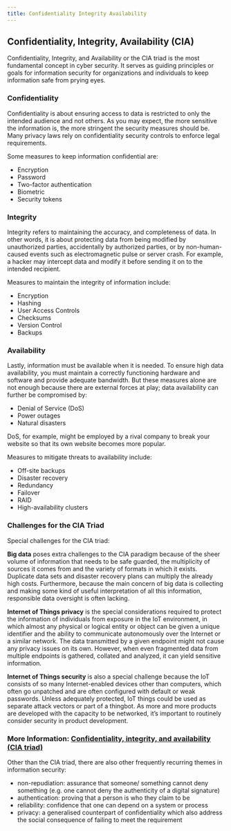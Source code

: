 ```yaml
---
title: Confidentiality Integrity Availability
---
```

## Confidentiality, Integrity, Availability (CIA)
Confidentiality, Integrity, and Availability or the CIA triad is the most fundamental concept in cyber security. It serves as guiding principles or goals for information security for organizations and individuals to keep information safe from prying eyes.

### Confidentiality
Confidentiality is about ensuring access to data is restricted to only the intended audience and not others. As you may expect, the more sensitive the information is, the more stringent the security measures should be.  Many privacy laws rely on confidentiality security controls to enforce legal requirements.

Some measures to keep information confidential are:
- Encryption
- Password
- Two-factor authentication
- Biometric
- Security tokens

### Integrity
Integrity refers to maintaining the accuracy, and completeness of data. In other words, it is about protecting data from being modified by unauthorized parties, accidentally by authorized parties, or by non-human-caused events such as electromagnetic pulse or server crash. For example, a hacker may intercept data and modify it before sending it on to the intended recipient.

Measures to maintain the integrity of information include:
- Encryption
- Hashing 
- User Access Controls
- Checksums
- Version Control
- Backups

### Availability
Lastly, information must be available when it is needed. To ensure high data availability, you must maintain a correctly functioning hardware and software and provide adequate bandwidth. But these measures alone are not enough because there are external forces at play; data availability can further be compromised by:
- Denial of Service (DoS)
- Power outages
- Natural disasters

DoS, for example, might be employed by a rival company to break your website so that its own website becomes more popular. 

Measures to mitigate threats to availability include:
- Off-site backups
- Disaster recovery
- Redundancy
- Failover
- RAID
- High-availability clusters

### Challenges for the CIA Triad

Special challenges for the CIA triad:

**Big data** poses extra challenges to the CIA paradigm because of the sheer volume of information that needs to be safe guarded, the multiplicity of sources it comes from and the variety of formats in which it exists. Duplicate data sets and disaster recovery plans can multiply the already high costs. Furthermore, because the main concern of big data is collecting and making some kind of useful interpretation of all this information, responsible data oversight is often lacking. 

**Internet of Things privacy** is the special considerations required to protect the information of individuals from exposure in the IoT environment, in which almost any physical or logical entity or object can be given a unique identifier and the ability to communicate autonomously over the Internet or a similar network. The data transmitted by a given endpoint might not cause any privacy issues on its own. However, when even fragmented data from multiple endpoints is gathered, collated and analyzed, it can yield sensitive information. 

**Internet of Things security** is also a special challenge because the IoT consists of so many Internet-enabled devices other than computers, which often go unpatched and are often configured with default or weak passwords. Unless adequately protected, IoT things could be used as separate attack vectors or part of a thingbot. As more and more products are developed with the capacity to be networked, it’s important to routinely consider security in product development.  

### More Information: [Confidentiality, integrity, and availability (CIA triad)](http://whatis.techtarget.com/definition/Confidentiality-integrity-and-availability-CIA)
Other than the CIA triad, there are also other frequently recurring themes in information security:  
- non-repudiation: assurance that someone/ something cannot deny something (e.g. one cannot deny the authenticity of a digital signature) 
- authentication: proving that a person is who they claim to be
- reliability: confidence that one can depend on a system or process
- privacy: a generalised counterpart of confidentiality which also address the social consequence of failing to meet the requirement 